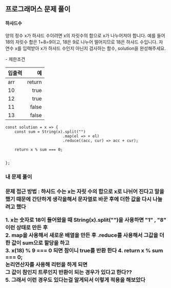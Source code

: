 <h2>프로그래머스 문제 풀이</h2>
<h4>하샤드수</h4>
<p>양의 정수 x가 하샤드 수이려면 x의 자릿수의 합으로 x가 나누어져야 합니다. 예를 들어 18의 자릿수 합은 1+8=9이고, 18은 9로 나누어 떨어지므로 18은 하샤드 수입니다. 자연수 x를 입력받아 x가 하샤드 수인지 아닌지 검사하는 함수, solution을 완성해주세요.
</div>

<div>
- 제한조건 

|입출력|예|
|:---|---:|
|arr|return	|
|10	| true	|
|12	| true	|
|11	| false	|
|13 | false |

</div>


```
const solution = x => {
    const sum = String(x).split("")
                         .map(el => + el)
                         .reduce((acc, cur) => acc + cur);

    return x % sum === 0;


};
```
<h3>내 문제 풀이 <h3>
문제 접근 방법 : 햐샤드 수는 x는 자릿 수의 합으로 x로 나뉘어 진다고 말을 했기 때문에 간단하게 생각을해서 문자열로 바꾼 후에 더한 값을 다시 나눌려고 했다
<p>
 1. x는 숫자로 18이 들어왔을 때 String(x).split("")을 사용하면 "1" , "8" 이런 상태로 만든 후 <br/>
 2. map을 사용해서 새로운 배열을 만든 후 .reduce를 사용해서 
 그값을 더한 값이 sum으로 할당을 하고<br>
 3. x(18) % 9 === 0 되면 참이니 true를 반환 한다
 4. return x % sum === 0; <br>
 논리연산자를 사용해 리턴을 하게 되면 <br>
 그 값이 참인지 트루인지 반환이 되는 경우가 있다고 한다?? <br/>
 5. 그래서 이런 경우도 있다는걸 알게되서 이렇게 적용을 해보았다
</p>
